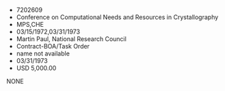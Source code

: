 * 7202609
* Conference on Computational Needs and Resources in          Crystallography
* MPS,CHE
* 03/15/1972,03/31/1973
* Martin Paul, National Research Council
* Contract-BOA/Task Order
*   name not available
* 03/31/1973
* USD 5,000.00

NONE